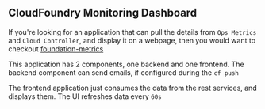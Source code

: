 CloudFoundry Monitoring Dashboard
---

If you're looking for an application that can pull the details from `Ops Metrics` and `Cloud Controller`, and display it on a webpage, then you would want to checkout [foundation-metrics](https://github.com/pivotalservices/foundation-metrics)

This application has 2 components, one backend and one frontend. The backend component can send emails, if configured during the `cf push`

The frontend application just consumes the data from the rest services, and displays them. The UI refreshes data every `60s`
